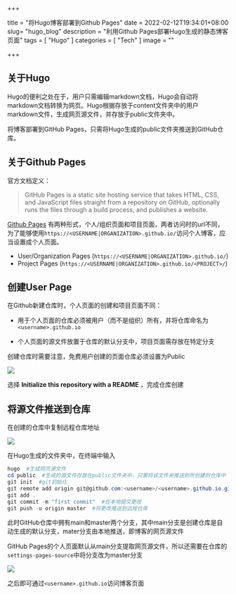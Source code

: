 +++

title = "将Hugo博客部署到Github Pages"
date = 2022-02-12T19:34:01+08:00
slug= "hugo_blog"
description = "利用Github Pages部署Hugo生成的静态博客页面"
tags = [ "Hugo" ]
categories = [ "Tech" ]
image = ""

+++

## 关于Hugo

Hugo的便利之处在于，用户只需编辑markdown文档，Hugo会自动将markdown文档转换为网页。Hugo根据存放于content文件夹中的用户markdown文件，生成网页源文件，并存放于public文件夹中。

将博客部署到GitHub Pages，只需将Hugo生成的public文件夹推送到GitHub仓库。

## 关于Github Pages

官方文档定义：
> GitHub Pages is a static site hosting service that takes HTML, CSS, and JavaScript files straight from a repository on GitHub, optionally runs the files through a build process, and publishes a website.

[Github Pages](https://docs.github.com/en/pages/getting-started-with-github-pages/about-github-pages) 有两种形式，个人/组织页面和项目页面，两者访问时的url不同，为了能够使用`https://<USERNAME|ORGANIZATION>.github.io/`访问个人博客，应当设置成个人页面。

- User/Organization Pages (`https://<USERNAME|ORGANIZATION>.github.io/`)
- Project Pages (`https://<USERNAME|ORGANIZATION>.github.io/<PROJECT>/`)

## 创建User Page

在Github新建仓库时，个人页面的创建和项目页面不同：

- 用于个人页面的仓库必须被用户（而不是组织）所有，并将仓库命名为`<username>.github.io`

- 个人页面的源文件放置于仓库的默认分支中，项目页面需存放在特定分支

创建仓库时需要注意，免费用户创建的页面仓库必须设置为Public

![](https://cdn.jsdelivr.net/gh/fmpic/imghost/20220214110340.png)

选择 **Initialize this repository with a README** ，完成仓库创建


## 将源文件推送到仓库

在创建的仓库中复制远程仓库地址

![](https://cdn.jsdelivr.net/gh/fmpic/imghost/20220214111325.png)

在Hugo生成的文件夹中，在终端中输入

```powershell
hugo  #生成网页源文件
cd public  #生成的源文件存放在public文件夹中，只需将该文件夹推送到所创建的仓库中
git init  #git初始化
git remote add origin git@github.com:<username>/<username>.github.io.git  #关联远程仓库
git add .
git commit -m "first commit"  #在本地提交更改
git push -u origin master  #将更改推送到远程仓库
```

此时GitHub仓库中拥有main和master两个分支，其中main分支是创建仓库是自动生成的默认分支，mater分支由本地推送，即博客的网页源文件

GitHub Pages的个人页面默认从main分支提取网页源文件，所以还需要在仓库的`settings-pages-source`中将分支改为master分支

![](https://cdn.jsdelivr.net/gh/fmpic/imghost/20220214111729.png)

之后即可通过`<username>.github.io`访问博客页面